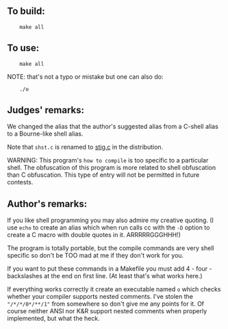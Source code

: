 ## To build:

``` <!---sh-->
    make all
```


## To use:

``` <!---sh-->
    make all
```

NOTE: that's not a typo or mistake but one can also do:

``` <!---sh-->
    ./o
```


## Judges' remarks:

We changed the alias that the author's suggested alias from a
C-shell alias to a Bourne-like shell alias.

Note that `shst.c` is renamed to [stig.c](%%REPO_URL%%/1990/stigstig.c) in the distribution.

WARNING: This program's `how to compile` is too specific to a particular shell.
The obfuscation of this program is more related to shell obfuscation than C
obfuscation.  This type of entry will not be permitted in future contests.


## Author's remarks:

If you like shell programming you may also admire my creative quoting. (I use
`echo` to create an alias which when run calls cc with the `-D` option to create
a C macro with double quotes in it. ARRRRRGGGHHH!)

The program is totally portable, but the compile commands are very shell
specific so don't be TOO mad at me if they don't work for you.

If you want to put these commands in a Makefile you must add 4 - four -
backslashes at the end on first line. (At least that's what works here.)

If everything works correctly it create an executable named `o` which checks
whether your compiler supports nested comments. I've stolen the `"/*/*/0*/**/1"`
from somewhere so don't give me any points for it. Of course neither ANSI nor
K&R support nested comments when properly implemented, but what the heck.


<!--

    Copyright © 1984-2024 by Landon Curt Noll. All Rights Reserved.

    You are free to share and adapt this file under the terms of this license:

	Creative Commons Attribution-ShareAlike 4.0 International (CC BY-SA 4.0)

    For more information, see:

	https://creativecommons.org/licenses/by-sa/4.0/

-->
